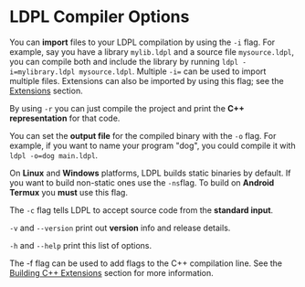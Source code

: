 # LDPL Compiler Options

You can **import** files to your LDPL compilation by using the `-i` flag. For example, say you have a library `mylib.ldpl` and a source file `mysource.ldpl`, you can compile both and include the library by running `ldpl -i=mylibrary.ldpl mysource.ldpl`. Multiple `-i=` can be used to import multiple files. Extensions can also be imported by using this flag; see the [Extensions](../extensions/c++-extensions/) section.

By using `-r` you can just compile the project and print the **C++ representation** for that code.

You can set the **output file** for the compiled binary with the `-o` flag. For example, if you want to name your program "dog", you could compile it with `ldpl -o=dog main.ldpl`.

On **Linux** and **Windows** platforms, LDPL builds static binaries by default. If you want to build non-static ones use the `-ns`flag. To build on **Android Termux** you **must** use this flag.

The `-c` flag tells LDPL to accept source code from the **standard input**.

`-v` and `--version` print out **version** info and release details.

`-h` and `--help` print this list of options.

The -f flag can be used to add flags to the C++ compilation line. See the [Building C++ Extensions](../extensions/c++-extensions/building-c++-extensions.md) section for more information.

